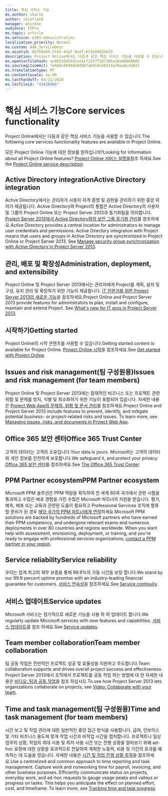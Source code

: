 ```yaml
---
title: 핵심 서비스 기능
ms.author: sharik
author: skjerland
manager: mnirkhe
audience: ITPro
ms.topic: article
ms.service: o365-administration
localization_priority: Normal
ms.custom: Adm_ServiceDesc
ms.assetid: 6bfb9e65-2f42-43af-8ad7-623e9402b029
description: Project Online에서는 다음과 같은 핵심 서비스 기능을 사용할 수 있습니다.
ms.openlocfilehash: ac60216d3331ce41f2257f287306a18a0896888b
ms.sourcegitcommit: 7a68dc894dde0d06fab014c56914a78aa8cda847
ms.translationtype: MT
ms.contentlocale: ko-KR
ms.lasthandoff: 04/21/2020
ms.locfileid: "43638966"
---
```

# <a name="core-services-functionality"></a><span data-ttu-id="c48c6-103">핵심 서비스 기능</span><span class="sxs-lookup"><span data-stu-id="c48c6-103">Core services functionality</span></span>

<span data-ttu-id="c48c6-104">Project Online에서는 다음과 같은 핵심 서비스 기능을 사용할 수 있습니다.</span><span class="sxs-lookup"><span data-stu-id="c48c6-104">The following core services functionality features are available in Project Online.</span></span>
  
<span data-ttu-id="c48c6-105">모든 Project Online 기능에 대한 정보를 원하십니까?</span><span class="sxs-lookup"><span data-stu-id="c48c6-105">Looking for information about all Project Online features?</span></span> <span data-ttu-id="c48c6-106">[Project Online 서비스 설명을](project-online-service-description.md)참조 하세요.</span><span class="sxs-lookup"><span data-stu-id="c48c6-106">See the [Project Online service description](project-online-service-description.md).</span></span>
  
## <a name="active-directory-integration"></a><span data-ttu-id="c48c6-107">Active Directory integration</span><span class="sxs-lookup"><span data-stu-id="c48c6-107">Active Directory integration</span></span>

<span data-ttu-id="c48c6-p102">Active Directory에서는 관리자가 사용자 자격 증명 및 권한을 관리하기 위한 중앙 위치가 제공됩니다. Active Directory와 Project의 통합은 Active Directory의 사용자 및 그룹이 Project Online 또는 Project Server 2013과 동기화됨을 의미합니다. [Project Server 2013에서 Active Directory와의 보안 그룹 동기화 관리](https://go.microsoft.com/fwlink/p/?LinkId=402631)를 참조하세요.</span><span class="sxs-lookup"><span data-stu-id="c48c6-p102">Active Directory provides a central location for administrators to manage user credentials and permissions. Active Directory integration with Project means that users and groups in Active Directory are synchronized in Project Online or Project Server 2013. See [Manage security group synchronization with Active Directory in Project Server 2013](https://go.microsoft.com/fwlink/p/?LinkId=402631).</span></span>
  
## <a name="administration-deployment-and-extensibility"></a><span data-ttu-id="c48c6-111">관리, 배포 및 확장성</span><span class="sxs-lookup"><span data-stu-id="c48c6-111">Administration, deployment, and extensibility</span></span>

<span data-ttu-id="c48c6-p103">Project Online 및 Project Server 2013에서는 관리자에게 Project를 계획, 설치 및 구성, 유지 관리 및 확장하기 위한 기능이 제공됩니다. [IT 전문가를 위한 Project Server 2013의 새로운 기능](https://go.microsoft.com/fwlink/p/?LinkId=272017)을 참조하세요.</span><span class="sxs-lookup"><span data-stu-id="c48c6-p103">Project Online and Project Server 2013 provide features for administrators to plan, install and configure, maintain and extend Project. See [What's new for IT pros in Project Server 2013](https://go.microsoft.com/fwlink/p/?LinkId=272017).</span></span>
  
## <a name="getting-started"></a><span data-ttu-id="c48c6-114">시작하기</span><span class="sxs-lookup"><span data-stu-id="c48c6-114">Getting started</span></span>

<span data-ttu-id="c48c6-115">Project Online의 시작 콘텐츠를 사용할 수 있습니다.</span><span class="sxs-lookup"><span data-stu-id="c48c6-115">Getting started content is available for Project Online.</span></span> <span data-ttu-id="c48c6-116">[Project Online 시작](https://support.office.com/en-us/article/Get-started-with-Project-Online-E3E5F64F-ADA5-4F9D-A578-130B2D4E5F11?ui=en-US&amp;rs=en-US&amp;ad=US)을 참조하세요.</span><span class="sxs-lookup"><span data-stu-id="c48c6-116">See [Get started with Project Online](https://support.office.com/en-us/article/Get-started-with-Project-Online-E3E5F64F-ADA5-4F9D-A578-130B2D4E5F11?ui=en-US&amp;rs=en-US&amp;ad=US).</span></span>
  
## <a name="issues-and-risk-management-for-team-members"></a><span data-ttu-id="c48c6-117">Issues and risk management(팀 구성원용)</span><span class="sxs-lookup"><span data-stu-id="c48c6-117">Issues and risk management (for team members)</span></span>

<span data-ttu-id="c48c6-p105">Project Online 및 Project Server 2013에는 잠재적인 비즈니스 또는 프로젝트 관련 위험 및 문제를 방지, 식별 및 최소화하기 위한 기능이 포함되어 있습니다. 자세한 내용은 [Project Web App의 문제점, 위험 및 문서 관리](https://go.microsoft.com/fwlink/?LinkId=402634)를 참조하세요.</span><span class="sxs-lookup"><span data-stu-id="c48c6-p105">Project Online and Project Server 2013 include features to prevent, identify, and mitigate potential business- or project-related risks and issues. To learn more, see [Managing issues, risks, and documents in Project Web App](https://go.microsoft.com/fwlink/?LinkId=402634).</span></span>
  
## <a name="office-365-trust-center"></a><span data-ttu-id="c48c6-120">Office 365 보안 센터</span><span class="sxs-lookup"><span data-stu-id="c48c6-120">Office 365 Trust Center</span></span>

<span data-ttu-id="c48c6-121">고객의 데이터는 고객의 소유입니다.</span><span class="sxs-lookup"><span data-stu-id="c48c6-121">Your data is yours.</span></span> <span data-ttu-id="c48c6-122">Microsoft는 고객의 데이터와 개인 정보를 안전하게 보호합니다.</span><span class="sxs-lookup"><span data-stu-id="c48c6-122">We safeguard it, and protect your privacy.</span></span> <span data-ttu-id="c48c6-123">[Office 365 보안 센터](https://go.microsoft.com/fwlink/?LinkId=402637)를 참조하세요.</span><span class="sxs-lookup"><span data-stu-id="c48c6-123">See [The Office 365 Trust Center](https://go.microsoft.com/fwlink/?LinkId=402637).</span></span>
  
## <a name="ppm-partner-ecosystem"></a><span data-ttu-id="c48c6-124">PPM Partner ecosystem</span><span class="sxs-lookup"><span data-stu-id="c48c6-124">PPM Partner ecosystem</span></span>

<span data-ttu-id="c48c6-p107">Microsoft PPM 솔루션은 PPM 역량을 획득하여 전 세계 80여 국가에서 관련 시험을 통과하고 수많은 배포 경험을 가진 수많은 Microsoft 파트너의 지원을 받습니다. 평가, 예측, 배포 또는 교육과 관련된 도움이 필요하고 Professional Services 조직에 합류할 준비가 된 경우 [해당 국가의 PPM 파트너에게 연락](https://go.microsoft.com/fwlink/p/?LinkId=272646)하세요.</span><span class="sxs-lookup"><span data-stu-id="c48c6-p107">Microsoft PPM solutions are backed by hundreds of Microsoft partners who have earned their PPM competency, and undergone relevant exams and numerous deployments in over 80 countries and regions worldwide. When you want help with assessment, envisioning, deployment, or training, and you're ready to engage with professional services organizations, [contact a PPM partner in your region](https://go.microsoft.com/fwlink/p/?LinkId=272646).</span></span>
  
## <a name="service-reliability"></a><span data-ttu-id="c48c6-127">Service reliability</span><span class="sxs-lookup"><span data-stu-id="c48c6-127">Service reliability</span></span>

<span data-ttu-id="c48c6-128">우리는 업계 최고의 재무 보증을 통해 99.9%의 가동 시간을 보장 합니다.</span><span class="sxs-lookup"><span data-stu-id="c48c6-128">We stand by our 99.9 percent uptime promise with an industry-leading financial guarantee for customers.</span></span> <span data-ttu-id="c48c6-129">[서비스 연속성](https://go.microsoft.com/fwlink/?LinkId=402653)을 참조하세요.</span><span class="sxs-lookup"><span data-stu-id="c48c6-129">See [Service continuity](https://go.microsoft.com/fwlink/?LinkId=402653).</span></span>
  
## <a name="service-updates"></a><span data-ttu-id="c48c6-130">서비스 업데이트</span><span class="sxs-lookup"><span data-stu-id="c48c6-130">Service updates</span></span>

<span data-ttu-id="c48c6-131">Microsoft 서비스는 정기적으로 새로운 기능을 사용 하 여 업데이트 합니다.</span><span class="sxs-lookup"><span data-stu-id="c48c6-131">We regularly update Microsoft services with new features and capabilities.</span></span> <span data-ttu-id="c48c6-132">[서비스 업데이트](../office-365-platform-service-description/service-updates.md)를 참조 하세요.</span><span class="sxs-lookup"><span data-stu-id="c48c6-132">See [Service updates](../office-365-platform-service-description/service-updates.md).</span></span>
  
## <a name="team-member-collaboration"></a><span data-ttu-id="c48c6-133">Team member collaboration</span><span class="sxs-lookup"><span data-stu-id="c48c6-133">Team member collaboration</span></span>

<span data-ttu-id="c48c6-134">팀 공동 작업은 전반적인 프로젝트 성공 및 효율성을 지원하고 주도합니다.</span><span class="sxs-lookup"><span data-stu-id="c48c6-134">Team collaboration supports and drives overall project success and effectiveness.</span></span> <span data-ttu-id="c48c6-135">Project Server 2013에서 조직에서 프로젝트를 공동 작업 하는 방법에 대 한 자세한 내용은 [비디오: 팀과 공동 작업](https://go.microsoft.com/fwlink/?LinkId=402628)을 참조 하십시오.</span><span class="sxs-lookup"><span data-stu-id="c48c6-135">To see how Project Server 2013 lets organizations collaborate on projects, see [Video: Collaborate with your team](https://go.microsoft.com/fwlink/?LinkId=402628).</span></span>
  
## <a name="time-and-task-management-for-team-members"></a><span data-ttu-id="c48c6-136">Time and task management(팀 구성원용)</span><span class="sxs-lookup"><span data-stu-id="c48c6-136">Time and task management (for team members)</span></span>

<span data-ttu-id="c48c6-p111">시간 보고 및 작업 관리에 대한 일반적인 중앙 접근 방식을 사용합니다. 급여, 인보이스 및 기타 비즈니스 용도에 맞게 작업 시간과 비작업 시간을 캡처합니다. 프로젝트나 일상 업무의 상황, 작업의 최대 사용 및 최저 사용 시간 또는 진행 상황을 알아보기 위해 ad-hoc 요청에 대한 상황을 효과적으로 전달하여 계획한 노동력, 비용 및 기간의 효과를 예측하는 데 도움을 얻습니다. 자세한 내용은 [시간 및 작업 진행 상황 추적](https://go.microsoft.com/fwlink/p/?LinkId=271321)을 참조하세요.</span><span class="sxs-lookup"><span data-stu-id="c48c6-p111">Use a centralized and common approach to time reporting and task management. Capture work and nonworking time for payroll, invoicing, and other business purposes. Efficiently communicate status on projects, everyday work, and ad-hoc requests to gauge usage peaks and valleys or progress on tasks. This helps you anticipate the effect on planned effort, cost, and timeframe. To learn more, see [Tracking time and task progress](https://go.microsoft.com/fwlink/p/?LinkId=271321).</span></span>
  